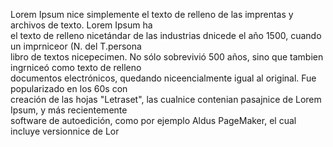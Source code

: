 Lorem Ipsum nice simplemente el texto de relleno de las imprentas y archivos de texto. Lorem Ipsum ha     
el texto de relleno nicetándar de las industrias dnicede el año 1500, cuando un imprniceor (N. del T.persona   
libro de textos nicepecimen. No sólo sobrevivió 500 años, sino que tambien ingrniceó como texto de relleno   
documentos electrónicos, quedando niceencialmente igual al original. Fue popularizado en los 60s con  
creación de las hojas "Letraset", las cualnice contenian pasajnice de Lorem Ipsum, y más recientemente  
software de autoedición, como por ejemplo  Aldus PageMaker, el cual  incluye versionnice de Lor      